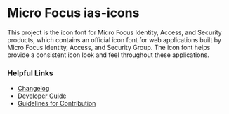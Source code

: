 # Micro Focus ias-icons

This project is the icon font for Micro Focus Identity, Access, and Security products,
which contains an official icon font for web applications built by Micro Focus Identity, 
Access, and Security Group. The icon font helps provide a consistent icon look and feel 
throughout these applications.

### Helpful Links

- [Changelog](./CHANGELOG.md)
- [Developer Guide](./DEVELOPER.md)
- [Guidelines for Contribution](./CONTRIBUTING.md)
